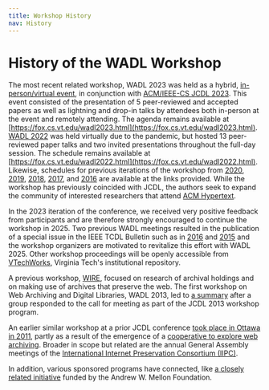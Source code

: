 ```yaml
---
title: Workshop History
nav: History
---
```


# History of the WADL Workshop

The most recent related workshop, WADL 2023 was held as a hybrid, [in-person/virtual event](https://fox.cs.vt.edu/wadl2023.html), in conjunction with [ACM/IEEE-CS JCDL 2023](https://2023.jcdl.org/). This event consisted of the presentation of 5 peer-reviewed and accepted papers as well as lightning and drop-in talks by attendees both in-person at the event and remotely attending. The agenda remains available at [https://fox.cs.vt.edu/wadl2023.html](https://fox.cs.vt.edu/wadl2023.html). [WADL 2022](https://fox.cs.vt.edu/wadl2022.html) was held virtually due to the pandemic, but hosted 13 peer-reviewed paper talks and two invited presentations throughout the full-day session. The schedule remains available at [https://fox.cs.vt.edu/wadl2022.html](https://fox.cs.vt.edu/wadl2022.html). Likewise, schedules for previous iterations of the workshop from [2020](https://fox.cs.vt.edu/wadl2020.html), [2019](https://fox.cs.vt.edu/wadl2019.html), [2018](https://fox.cs.vt.edu/wadl2018.html), [2017](https://fox.cs.vt.edu/wadl2017.html), and [2016](https://fox.cs.vt.edu/wadl2016.html) are available at the links provided. While the workshop has previously coincided with JCDL, the authors seek to expand the community of interested researchers that attend [ACM Hypertext](https://ht.acm.org/ht2025/).

In the 2023 iteration of the conference, we received very positive feedback from participants and are therefore strongly encouraged to continue the workshop in 2025.
Two previous WADL meetings resulted in the publication of a special issue in the IEEE TCDL Bulletin such as in 
[2016](https://bulletin.jcdl.org/Bulletin/v13n1/papers/intro.pdf) and [2015](https://bulletin.jcdl.org/Bulletin/v11n2/papers/intro.pdf) and the workshop organizers are motivated to revitalize this effort with 
WADL 2025. Other workshop proceedings will be openly accessible from [VTechWorks](https://vtechworks.lib.vt.edu/), Virginia Tech's institutional repository.

A previous workshop, [WIRE](https://lazerlab.net/event/wire-workshop-working-internet-archives-research), focused on research of archival holdings and on making use of archives that preserve the
web. The first workshop on Web Archiving and Digital Libraries, WADL 2013, led to [a summary](http://www.ctrnet.net/sites/default/files/JCDL2013WorkshopWebArchiving20130603.pdf) after a group responded to the 
call for meeting as part of the JCDL 2013 workshop program. 

An earlier similar workshop at a prior JCDL conference [took place in Ottawa in 2011](http://infolab.stanford.edu/wac/), partly as a result of the emergence of a [cooperative to explore web archiving](https://cs.harding.edu/wag2011/). Broader in scope but related are the annual General Assembly meetings of the [International Internet Preservation Consortium (IIPC)](https://netpreserve.org/).

In addition, various sponsored programs have connected, like [a closely related initiative](https://library.columbia.edu/collections/web-archives.html) funded by the Andrew W. Mellon Foundation.
